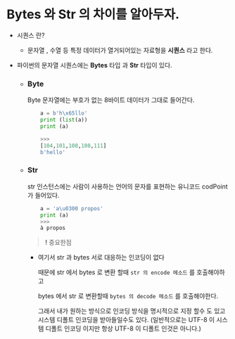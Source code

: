 # Bytes 와 Str 의 차이를 알아두자.

- 시퀀스 란? 
  - 문자열 , 수열 등 특정 데이터가 열거되어있는 자료형을 **시퀀스** 라고 한다.

- 파이썬의 문자열 시퀀스에는 **Bytes** 타입 과 **Str** 타입이 있다.
  - ### Byte

    Byte 문자열에는 부호가 없는 8바이트 데이터가 그대로 들어간다. 
    
    ```python
        a = b'h\x65llo'
        print (list(a))
        print (a)

        >>>
        [104,101,108,108,111]
        b'hello'
    ```
  - ### Str

    str 인스턴스에는 사람이 사용하는 언어의 문자를 표현하는 유니코드 codPoint 가 들어있다.

    ```python
        a = 'a\u0300 propos'
        print (a)
        >>>
        à propos
    ```

    > **!** 중요한점
    - 여기서 str 과 bytes 서로 대응하는 인코딩이 없다
        
        때문에 str 에서 bytes 로 변환 할때 
        `str 의 encode 메소드` 를 호출해야하고

        bytes 에서 str 로 변환할때 `bytes 의 decode 메소드` 를 호출해야한다.


        그래서 내가 원하는 방식으로 인코딩 방식을 명시적으로 지정 할수 도 있고 
        시스템 디폴트 인코딩을 받아들일수도 있다.
        (일반적으로는 UTF-8 이 시스템 디폴트 인코딩 이지만 항상 UTF-8 이 디폴트 인것은 아니다.)
